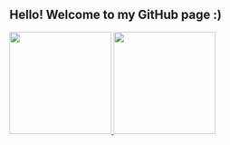 ## Hello! Welcome to my GitHub page :)

<div>
    <a href="https://github.com/julld">
     <img height="180em" src="https://github-readme-stats.vercel.app/api?username=julld&show_icons=true&theme=merko&include_all_commits=true&count_private=true"/>
  <img height="180em" src="https://github-readme-stats.vercel.app/api/top-langs/?username=julld&layout=compact&langs_count=7&theme=dracula"/>
</div>
